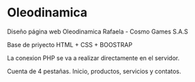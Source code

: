# Oleodinamica
Diseño página web Oleodinamica Rafaela - Cosmo Games S.A.S

Base de priyecto HTML + CSS + BOOSTRAP

La conexion PHP se va a realizar directamente en el servidor.

Cuenta de 4 pestañas. Inicio, productos, servicios y contatos.

